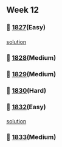 ## Week 12
####
### 👀 [1827](https://leetcode.com/problemset/all/?search=1827&page=1)(Easy)
####
[solution](https://github.com/DohyunYoun/study/blob/master/1827-minimum-operations-to-make-the-array-increasing/1827-minimum-operations-to-make-the-array-increasing.kt)
####
### 👀 [1828](https://leetcode.com/problemset/all/?search=1828&page=1)(Medium)

### 👀 [1829](https://leetcode.com/problemset/all/?search=1829&page=1)(Medium)

### 👀 [1830](https://leetcode.com/problemset/all/?search=1830&page=1)(Hard)

### 👀 [1832](https://leetcode.com/problemset/all/?search=1832&page=1)(Easy)
####
[solution](https://github.com/DohyunYoun/study/blob/master/1832-check-if-the-sentence-is-pangram/1832-check-if-the-sentence-is-pangram.kt)
####
### 👀 [1833](https://leetcode.com/problemset/all/?search=1833&page=1)(Medium)

